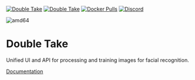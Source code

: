 [![Double Take](https://badgen.net/github/release/irakhlin/double-take/stable)](https://github.com/irakhlin/double-take) [![Double Take](https://badgen.net/github/stars/irakhlin/double-take)](https://github.com/irakhlin/double-take/stargazers) [![Docker Pulls](https://flat.badgen.net/docker/pulls/irakhlin/double-take)](https://hub.docker.com/r/irakhlin/double-take) [![Discord](https://flat.badgen.net/discord/members/3pumsskdN5?label=Discord)](https://discord.gg/3pumsskdN5)

![amd64][amd64-shield]

# Double Take

Unified UI and API for processing and training images for facial recognition.

[Documentation](https://github.com/irakhlin/double-take/tree/beta#readme)

[amd64-shield]: https://img.shields.io/badge/amd64-yes-green.svg
